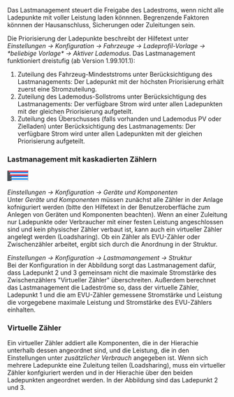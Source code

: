 Das Lastmanagement steuert die Freigabe des Ladestroms, wenn nicht alle Ladepunkte mit voller Leistung laden könnnen. Begrenzende Faktoren könnnen der Hausanschluss, Sicherungen oder Zuleitungen sein.

Die Priorisierung der Ladepunkte beschreibt der Hilfetext unter _Einstellungen -> Konfiguration -> Fahrzeuge -> Ladeprofil-Vorlage -> \*beliebige Vorlage\* -> Aktiver Lademodus_.
Das Lastmanagement funktioniert dreistufig (ab Version 1.99.101.1):
1. Zuteilung des Fahrzeug-Mindeststroms unter Berücksichtigung des Lastmanagements: Der Ladepunkt mit der höchsten Priorisierung erhält zuerst eine Stromzuteilung.
2. Zuteilung des Lademodus-Sollstroms unter Berücksichtigung des Lastmanagements: Der verfügbare Strom wird unter allen Ladepunkten mit der gleichen Priorisierung aufgeteilt.
3. Zuteilung des Überschusses (falls vorhanden und Lademodus PV oder Zielladen) unter Berücksichtigung des Lastmanagements: Der verfügbare Strom wird unter allen Ladepunkten mit der gleichen Priorisierung aufgeteilt.

### Lastmanagement mit kaskadierten Zählern
<img src="kaskadierte_zaehler.png" width="48">

_Einstellungen -> Konfiguration -> Geräte und Komponenten_  
Unter _Geräte und Komponenten_  müssen zunächst alle Zähler in der Anlage kofniguriert werden (bitte den Hilfetext in der Benutzeroberfläche zum Anlegen von Geräten und Komponenten beachten). Wenn an einer Zuleitung nur Ladepunkte oder Verbraucher mit einer festen Leistung angeschlossen sind und kein physischer Zähler verbaut ist, kann auch ein virtueller Zähler angelegt werden (Loadsharing). Ob ein Zähler als EVU-Zähler oder Zwischenzähler arbeitet, ergibt sich durch die Anordnung in der Struktur.

_Einstellungen -> Konfiguration -> Lastmamangement -> Struktur_  
Bei der Konfiguration in der Abbildung sorgt das Lastmanagement dafür, dass Ladepunkt 2 und 3 gemeinsam nicht die maximale Stromstärke des Zwischenzählers "Virtueller Zähler" überschreiten. Außerdem berechnet das Lastmanagement die Ladeströme so, dass der virtuelle Zähler, Ladepunkt 1 und die am EVU-Zähler gemessene Stromstärke und Leistung die vorgegebene maximale Leistung und Stromstärke des EVU-Zählers einhalten.

### Virtuelle Zähler
Ein virtueller Zähler addiert alle Komponenten, die in der Hierachie unterhalb dessen angeordnet sind, und die Leistung, die in den Einstellungen unter _zusätzlicher Verbrauch_ angegeben ist. Wenn sich mehrere Ladepunkte eine Zuleitung teilen (Loadsharing), muss ein virtueller Zähler konfgiuriert werden und in der Hierachie über den beiden Ladepunkten angeordnet werden. In der Abbildung sind das Ladepunkt 2 und 3.